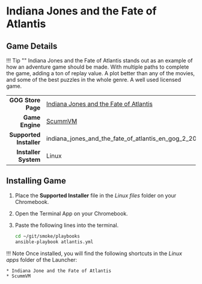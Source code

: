 # Indiana Jones and the Fate of Atlantis

## Game Details

!!! Tip ""
    Indiana Jones and the Fate of Atlantis stands out as an example of how an adventure game should be made.  With multiple paths to complete the game, adding a ton of replay value.  A plot better than any of the movies, and some of the best puzzles in the whole genre.  A well used licensed game.

|  |  |
|--:|:--|
| **GOG Store Page** | [Indiana Jones and the Fate of Atlantis](https://www.gog.com/game/indiana_jones_and_the_fate_of_atlantis) |
| **Game Engine** | [ScummVM](https://www.scummvm.org/) |
| **Supported Installer** | indiana_jones_and_the_fate_of_atlantis_en_gog_2_20145.sh |
| **Installer System** | Linux |

## Installing Game
1. Place the **Supported Installer** file in the *Linux files* folder on your Chromebook.
1. Open the Terminal App on your Chromebook.
1. Paste the following lines into the terminal.

   ~~~bash
   cd ~/git/smoke/playbooks
   ansible-playbook atlantis.yml
   ~~~
!!! Note
    Once installed, you will find the following shortcuts in the *Linux apps* folder of the Launcher:
    
    * Indiana Jone and the Fate of Atlantis
    * ScummVM